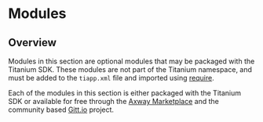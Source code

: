 # Modules

<TypeHeader/>

## Overview

Modules in this section are optional modules that may be packaged with the Titanium SDK.
These modules are not part of the Titanium namespace, and must be added to the `tiapp.xml`
file and imported using [require](Global.require).

Each of the modules in this section is either packaged with the Titanium SDK or
available for free through the [Axway Marketplace](https://marketplace.axway.com/home) and
the community based [Gitt.io](http://gitt.io) project.

<ApiDocs/>
